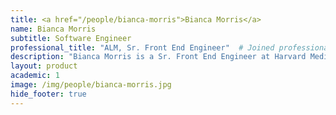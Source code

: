 ```yaml
---
title: <a href="/people/bianca-morris">Bianca Morris</a>
name: Bianca Morris
subtitle: Software Engineer
professional_title: "ALM, Sr. Front End Engineer"  # Joined professional titles
description: "Bianca Morris is a Sr. Front End Engineer at Harvard Medical School's Park Lab in the Biomedical Informatics Department. She is currently leading front-end development and maintenance on two research platforms: the Somatic Mosaicism Across Human Tissues (SMaHT) Data Portal and the Computational Genome Analysis Platform (CGAP). Additionally, she supports and contributes to front-end work on the 4D Nucleome (4DN) Data Portal, collaborating closely with their front-end team.Before joining Harvard Medical School, Bianca completed her Bachelor of Arts in Cinema and Media Studies at Wellesley College. During her junior spring, she cross-registered at MIT in the Comparative Media Studies department, where she developed a love of new media technology. So, soon after graduating from Wellesley, she completed a year-long full-stack coding bootcamp at Horizons School of Technology, where she received the 2017-2018 One Fellowship. Subsequently, she worked at Partners In Health, a non-profit global health organization, as a Front End Developer and Production Manager. A year later, she started at Park Lab as a Front End Engineer.While working full-time at HMS, she pursued her Master of Liberal Arts (ALM) in Digital Media Design at Harvard Extension School, earning the Dean's List Award for Academic Achievement. She also earned a Graduate Certificate in Front End Web Development. Driven by a passion for merging computing and multimedia design, Bianca aims to make impactful contributions to genomics research and clinical technology."
layout: product
academic: 1
image: /img/people/bianca-morris.jpg
hide_footer: true
---
```

